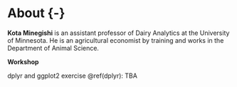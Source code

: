 
# About {-} 

__Kota Minegishi__ is an assistant professor of Dairy Analytics at the University of Minnesota. He is an agricultural economist by training and works in the Department of Animal Science.    


__Workshop__ 

dplyr and ggplot2 exercise \@ref(dplyr): TBA 




